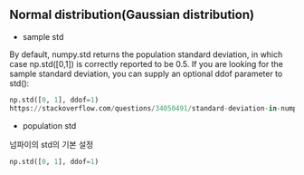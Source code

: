 ## Normal distribution(Gaussian distribution)

* sample std

By default, numpy.std returns the population standard deviation, in which case np.std([0,1]) is correctly reported to be 0.5. If you are looking for the sample standard deviation, you can supply an optional ddof parameter to std():
```python
np.std([0, 1], ddof=1)
https://stackoverflow.com/questions/34050491/standard-deviation-in-numpy
```
* population std

넘파이의 std의 기본 설정
```python
np.std([0, 1], ddof=1)
```

